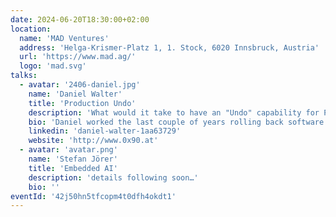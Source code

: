 ```yaml
---
date: 2024-06-20T18:30:00+02:00
location:
  name: 'MAD Ventures'
  address: 'Helga-Krismer-Platz 1, 1. Stock, 6020 Innsbruck, Austria'
  url: 'https://www.mad.ag/'
  logo: 'mad.svg'
talks:
  - avatar: '2406-daniel.jpg'
    name: 'Daniel Walter'
    title: 'Production Undo'
    description: 'What would it take to have an "Undo" capability for Production? In this talk we explore how we can achieve this simple concept, and what it would mean for how we write and think about software development and deployment.'
    bio: 'Daniel worked the last couple of years rolling back software at Google. While he left SRE behind him, he still occasionally rants about the state of Software release processes.'
    linkedin: 'daniel-walter-1aa63729'
    website: 'http://www.0x90.at'
  - avatar: 'avatar.png'
    name: 'Stefan Jörer'
    title: 'Embedded AI'
    description: 'details following soon…'
    bio: ''
eventId: '42j50hn5tfcopm4t0dfh4okdt1'
---
```

